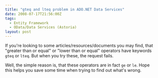 ```yaml
---
title: "gteq and lteq problem in ADO.NET Data Services"
date: 2008-07-17T21:56:00Z
tags:
  - Entity Framework
  - OData/Data Services (Astoria)
layout: post
---
```

If you're looking to some articles/resources/documents you may find, that "greater than or equal" or "lower than or equal" operators have keywords `gteq` or `lteq`. But when you try these, the request fails.

Well, the simple reason is, that these operators are in fact `ge` or `le`. Hope this helps you save some time when trying to find out what's wrong.